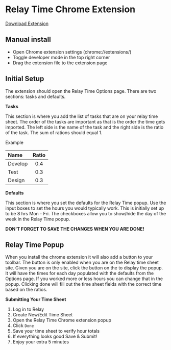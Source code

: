 # Relay Time Chrome Extension

[Download Extension](https://github.com/derekedelaney/relay-time-chrome-extension/raw/master/relay-chrome-extension.crx)

## Manual install
- Open Chrome extension settings (chrome://extensions/)
- Toggle developer mode in the top right corner
- Drag the extension file to the extension page

## Initial Setup
The extension should open the Relay Time Options page. There are two sections: tasks and defaults.

**Tasks**

This section is where you add the list of tasks that are on your relay time sheet. The order of the tasks are important as that is the order the time gets imported. The left side is the name of the task and the right side is the ratio of the task. The sum of rations should equal 1.

Example

| Name | Ratio |
|:---|:---:|
| Develop | 0.4 |
| Test | 0.3 |
| Design | 0.3 |

**Defaults**

This section is where you set the defaults for the Relay Time popup. Use the input boxes to set the hours you would typically work. This is initially set up to be 8 hrs Mon - Fri. The checkboxes allow you to show/hide the day of the week in the Relay Time popup.

**DON'T FORGET TO SAVE THE CHANGES WHEN YOU ARE DONE!**

## Relay Time Popup
When you install the chrome extension it will also add a button to your toolbar. The button is only enabled when you are on the Relay time sheet site. Given you are on the site, click the button on the to display the popup. It will have the times for each day populated with the defaults from the Options page. If you worked more or less hours you can change that in the popup. Clicking done will fill out the time sheet fields with the correct time based on the ratios. 

**Submitting Your Time Sheet**

1. Log in to Relay
2. Create New/Edit Time Sheet
3. Open the Relay Time Chrome extension popup
4. Click `Done`
5. Save your time sheet to verify hour totals
6. If everything looks good Save & Submit!
7. Enjoy your extra 5 minutes